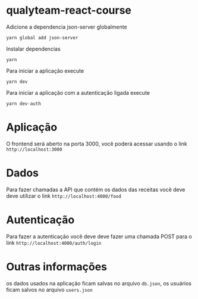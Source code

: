 # qualyteam-react-course


Adicione a dependencia json-server globalmente

```yarn global add json-server```


Instalar dependencias

```yarn ```


 Para iniciar a aplicação execute
 
```yarn dev```

Para iniciar a aplicação com a autenticação ligada execute
 
```yarn dev-auth```

# Aplicação
O frontend será aberto na porta 3000, você poderá acessar usando o link `http://localhost:3000`

# Dados
Para fazer chamadas a API que contém os dados das receitas  você deve deve utilizar o link `http://localhost:4000/food`

# Autenticação
Para fazer a autenticação você deve deve fazer uma chamada POST para o link `http://localhost:4000/auth/login`

# Outras informações
os dados usados na aplicação ficam salvas no arquivo `db.json`, os usuários ficam salvos no arquivo `users.json`
